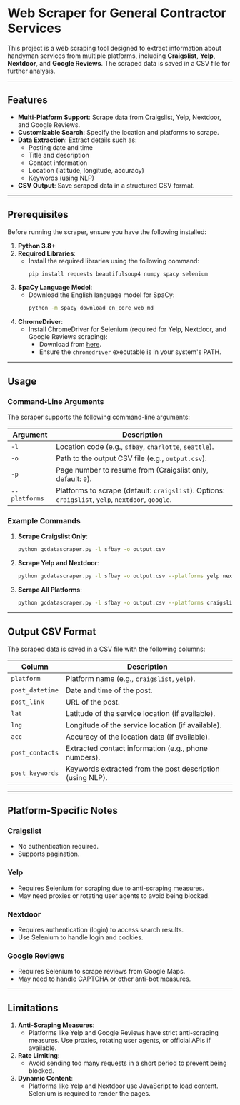 # Web Scraper for General Contractor Services

This project is a web scraping tool designed to extract information about handyman services from multiple platforms, including **Craigslist**, **Yelp**, **Nextdoor**, and **Google Reviews**. The scraped data is saved in a CSV file for further analysis.

---

## Features

- **Multi-Platform Support**: Scrape data from Craigslist, Yelp, Nextdoor, and Google Reviews.
- **Customizable Search**: Specify the location and platforms to scrape.
- **Data Extraction**: Extract details such as:
  - Posting date and time
  - Title and description
  - Contact information
  - Location (latitude, longitude, accuracy)
  - Keywords (using NLP)
- **CSV Output**: Save scraped data in a structured CSV format.

---

## Prerequisites

Before running the scraper, ensure you have the following installed:

1. **Python 3.8+**
2. **Required Libraries**:
   - Install the required libraries using the following command:
     ```bash
     pip install requests beautifulsoup4 numpy spacy selenium
     ```
3. **SpaCy Language Model**:
   - Download the English language model for SpaCy:
     ```bash
     python -m spacy download en_core_web_md
     ```
4. **ChromeDriver**:
   - Install ChromeDriver for Selenium (required for Yelp, Nextdoor, and Google Reviews scraping):
     - Download from [here](https://sites.google.com/chromium.org/driver/).
     - Ensure the `chromedriver` executable is in your system's PATH.

---

## Usage

### Command-Line Arguments

The scraper supports the following command-line arguments:

| Argument       | Description                                                                 |
|----------------|-----------------------------------------------------------------------------|
| `-l`           | Location code (e.g., `sfbay`, `charlotte`, `seattle`).                      |
| `-o`           | Path to the output CSV file (e.g., `output.csv`).                           |
| `-p`           | Page number to resume from (Craigslist only, default: `0`).                 |
| `--platforms`  | Platforms to scrape (default: `craigslist`). Options: `craigslist`, `yelp`, `nextdoor`, `google`. |

### Example Commands

1. **Scrape Craigslist Only**:
   ```bash
   python gcdatascraper.py -l sfbay -o output.csv
   ```

2. **Scrape Yelp and Nextdoor**:
   ```bash
   python gcdatascraper.py -l sfbay -o output.csv --platforms yelp nextdoor
   ```

3. **Scrape All Platforms**:
   ```bash
   python gcdatascraper.py -l sfbay -o output.csv --platforms craigslist yelp nextdoor google
   ```

---

## Output CSV Format

The scraped data is saved in a CSV file with the following columns:

| Column          | Description                                                                 |
|-----------------|-----------------------------------------------------------------------------|
| `platform`      | Platform name (e.g., `craigslist`, `yelp`).                                 |
| `post_datetime` | Date and time of the post.                                                  |
| `post_link`     | URL of the post.                                                            |
| `lat`           | Latitude of the service location (if available).                            |
| `lng`           | Longitude of the service location (if available).                           |
| `acc`           | Accuracy of the location data (if available).                               |
| `post_contacts` | Extracted contact information (e.g., phone numbers).                        |
| `post_keywords` | Keywords extracted from the post description (using NLP).                   |

---

## Platform-Specific Notes

### Craigslist
- No authentication required.
- Supports pagination.

### Yelp
- Requires Selenium for scraping due to anti-scraping measures.
- May need proxies or rotating user agents to avoid being blocked.

### Nextdoor
- Requires authentication (login) to access search results.
- Use Selenium to handle login and cookies.

### Google Reviews
- Requires Selenium to scrape reviews from Google Maps.
- May need to handle CAPTCHA or other anti-bot measures.

---

## Limitations

1. **Anti-Scraping Measures**:
   - Platforms like Yelp and Google Reviews have strict anti-scraping measures. Use proxies, rotating user agents, or official APIs if available.
2. **Rate Limiting**:
   - Avoid sending too many requests in a short period to prevent being blocked.
3. **Dynamic Content**:
   - Platforms like Yelp and Nextdoor use JavaScript to load content. Selenium is required to render the pages.
